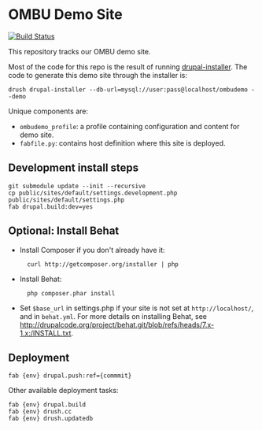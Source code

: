 OMBU Demo Site
============

[![Build Status](https://travis-ci.org/ombucore/drupal-ombudemo.svg)](https://travis-ci.org/ombucore/drupal-ombudemo)

This repository tracks our OMBU demo site. 

Most of the code for this repo is the result of running
[drupal-installer](https://github.com/ombu/drupal-installer). The code to
generate this demo site through the installer is:

    drush drupal-installer --db-url=mysql://user:pass@localhost/ombudemo --demo

Unique components are:

- `ombudemo_profile`: a profile containing configuration and content for demo
  site.
- `fabfile.py`: contains host definition where this site is deployed.

## Development install steps

    git submodule update --init --recursive
    cp public/sites/default/settings.development.php public/sites/default/settings.php
    fab drupal.build:dev=yes

## Optional: Install Behat

- Install Composer if you don't already have it:

        curl http://getcomposer.org/installer | php

- Install Behat:

        php composer.phar install

- Set `$base_url` in settings.php if your site is not set at
  `http://localhost/`, and in `behat.yml`. For more details on installing
  Behat, see
<http://drupalcode.org/project/behat.git/blob/refs/heads/7.x-1.x:/INSTALL.txt>.

## Deployment

    fab {env} drupal.push:ref={commmit}

Other available deployment tasks:

    fab {env} drupal.build
    fab {env} drush.cc
    fab {env} drush.updatedb
